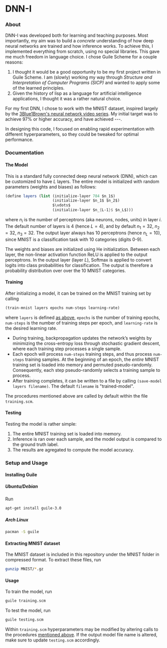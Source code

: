 # DNN-I

### About

DNN-I was developed both for learning and teaching purposes. Most importantly, my aim was to build a *concrete* understanding of how deep neural networks are trained and how inference works. To achieve this, I implemented everything from scratch, using no special libraries. This gave me much freedom in language choice. I chose Guile Scheme for a couple reasons:
1. I thought it would be a good opportunity to be my first project written in Guile Scheme. I am (slowly) working my way through *Structure and Interpretation of Computer Programs (SICP)* and wanted to apply some of the learned principles.
2. Given the history of lisp as a language for artificial intelligence applications, I thought it was a rather natural choice.

For my first DNN, I chose to work with the MNIST dataset, inspired largely by the [3Blue1Brown's neural network video series](https://www.3blue1brown.com/topics/neural-networks). My initial target was to achieve 97% or higher accuracy, and have achieved ---.

In designing this code, I focused on enabling rapid experimentation with different hyperparameters, so they could be tweaked for optimal performance.

### Documentation

#### The Model
This is a standard fully connected deep neural network (DNN), which can be customized to have $L$ layers. The entire model is initialized with random parameters (weights and biases) as follows:
```scheme
(define layers (list (initialize-layer 784 $n_1$)
					 (initialize-layer $n_1$ $n_2$)
                     $\vdots$
					 (initialize-layer $n_{L-1}$ $n_L$)))
```
where $n_i$ is the number of perceptrons (aka neurons, nodes, units) in layer $i$. The default number of layers is 4 (hence $L = 4$), and by default $n_1 = 32$, $n_2 = 32$, $n_3 = 32$. The output layer always has 10 perceptrons (hence $n_L = 10$), since MNIST is a classification task with 10 categories (digits 0-9).

The weights and biases are initialized using He initialization. Between each layer, the non-linear activation function ReLU is applied to the output perceptrons. In the output layer (layer $L$), Softmax is applied to convert logits into class probabilities for classification. The output is therefore a probability distribution over over the 10 MNIST categories.

#### Training

After initializing a model, it can be trained on the MNIST training set by calling
```scheme
(train-mnist layers epochs num-steps learning-rate)
```
where `layers` is defined [as above](#the-model), `epochs` is the number of training epochs, `num-steps` is the number of training steps per epoch, and `learning-rate` is the desired learning rate.

- During training, backpropagation updates the network’s weights by minimizing the cross-entropy loss through stochastic gradient descent, where each training step processes a single sample. 
- Each epoch will process `num-steps` training steps, and thus process `num-steps` training samples. At the beginning of an epoch, the *entire* MNIST training set is loaded into memory and permuted pseudo-randomly. Consequently, each step pseudo-randomly selects a training sample to process.
- After training completes, it can be written to a file by calling `(save-model layers filename)`. The default `filename` is "trained-model".

The procedures mentioned above are called by default within the file `training.scm`.

#### Testing

Testing the model is rather simple:
1. The entire MNIST training set is loaded into memory.
2. Inference is ran over each sample, and the model output is compared to the ground truth label.
3. The results are agregated to compute the model accuracy.

### Setup and Usage

#### Installing Guile

##### Ubuntu/Debian
Run
```sh 
apt-get install guile-3.0
```
##### Arch Linux
```sh 
pacman -S guile 
```

#### Extracting MNIST dataset

The MNIST dataset is included in this repository under the MNIST folder in compressed format. To extract these files, run 
```sh
gunzip MNIST/*.gz
```

#### Usage

To train the model, run
```sh 
guile training.scm 
```

To test the model, run 
```sh 
guile testing.scm 
```

Within `training.scm` hyperparameters may be modified by altering calls to the procedures [mentioned above](#documentation). If the output model file name is altered, make sure to update `testing.scm` accordingly.
